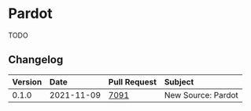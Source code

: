 # Pardot

TODO

## Changelog

| Version | Date       | Pull Request                                           | Subject            |
| :------ | :--------- | :----------------------------------------------------- | :----------------- |
| 0.1.0   | 2021-11-09 | [7091](https://github.com/airbytehq/airbyte/pull/7091) | New Source: Pardot |
